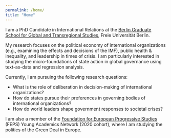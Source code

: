 ```yaml
---
permalink: /home/
title: "Home"
---
```


I am a PhD Candidate in International Relations at the [Berlin Graduate School for Global and Transregional Studies](https://www.scripts-berlin.eu/), Freie Universität Berlin.

My research focuses on the political economy of international organizations (e.g., examining the effects and decisions of the IMF), public health & inequality, and leadership in times of crisis. I am particularly interested in studying the micro-foundations of state action in global governance using text-as-data and regression analysis.

Currently, I am pursuing the following research questions:

* What is the role of deliberation in decision-making of international organizations?
* How do states pursue their preferences in governing bodies of international organizations?
* How do world leaders shape government responses to societal crises?

I am also a member of the [Foundation for European Progressive Studies](https://www.feps-europe.eu/) (FEPS) Young Academics Network (2020 cohort), where I am studying the politics of the Green Deal in Europe.

